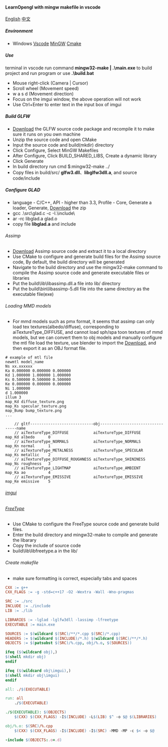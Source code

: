 #### LearnOpengl with mingw makefile in vscode

[English](README.md) [中文](README_zh.md)

##### Environment
- Windows [Vscode](https://code.visualstudio.com/download) [MinGW](https://sourceforge.net/projects/mingw-w64/files/mingw-w64/mingw-w64-release/) [Cmake](https://cmake.org/download/) 

##### Use
terminal in vscode run command **mingw32-make | .\main.exe** to build project and run program or use **.\build.bat**

- Mouse right-click (Camera | Cursor)
- Scroll wheel (Movement speed)
- w a s d (Movement direction)
- Focus on the imgui window, the above operation will not work
- Use Ctrl+Enter to enter text in the input box of imgui

##### Build GLFW

- [Download](https://github.com/glfw/glfw/releases) the GLFW source code package and recompile it to make sure it runs on you own machine
- Unzip the source code and open CMake
- Input the source code and build(mkdir) directory
- Click Configure, Select MinGW Makefiles
- After Configure, Click BUILD_SHARED_LIBS, Create a dynamic library
- Click Generate
- In build directory run cmd $:mingw32-make ../
- Copy files in build/src/ **glfw3.dll**、**libglfw3dll.a**, and source code/include

##### Configure GLAD

- language - C/C++, API - higher than 3.3, Profile - Core, Generate a loader, Generate, [Download](https://glad.dav1d.de/) the zip
- gcc .\src\glad.c -c -I.\include\
- ar -rc libglad.a glad.o
- copy file **libglad.a** and include

###### Assimp

- [Download](https://github.com/assimp/assimp) Assimp source code and extract it to a local directory
- Use CMake to configure and generate build files for the Assimp source code, By default, the build directory will be generated
- Navigate to the build directory and use the mingw32-make command to compile the Assimp source code and generate executable files or libraries
- Put the build\lib\libassimp.dll.a file into lib/ directory
- Put the build\bin\libassimp-5.dll file into the same directory as the executable file(exe)

###### Loading MMD models

- For mmd models such as pmx format, it seems that assimp can only load tex textures(albedo/diffuse), corresponding to aiTextureType_DIFFUSE, and cannot load sph/spa toon textures of mmd models, but we can convert them to obj models and manually configure the mtl file load the texture, use blender to import the [Download](https://github.com/powroupi/blender_mmd_tools), and then export it as an OBJ format file.

```
# example of mtl file
newmtl model_name
Ns xx.xxxxxx
Ka 0.000000 0.000000 0.000000
Kd 1.000000 1.000000 1.000000
Ks 0.500000 0.500000 0.500000
Ke 0.000000 0.000000 0.000000
Ni 1.000000
d 1.000000
illum 3
map_Kd diffuse_texture.png
map_Ks specular_texture.png
map_Bump bump_texture.png
...
```
```
    // gltf----------------------------obj---------------------------------name
    // aiTextureType_DIFFUSE           aiTextureType_DIFFUSE        map_Kd albedo      0      
    // aiTextureType_NORMALS           aiTextureType_NORMALS        map_Kn normal      1
    // aiTextureType_METALNESS         aiTextureType_SPECULAR       map_Ks metallic    2
    // aiTextureType_DIFFUSE_ROUGHNESS aiTextureType_SHININESS      map_Ns roughness   3
    // aiTextureType_LIGHTMAP          aiTextureType_AMBIENT        map_Ka ao          4
    // aiTextureType_EMISSIVE          aiTextureType_EMISSIVE       map_Ke emissive    5
```

###### [imgui](https://github.com/ocornut/imgui)

###### [FreeType](https://github.com/ubawurinna/freetype-windows-binaries)
- Use CMake to configure the FreeType source code and generate build files.
- Enter the build directory and mingw32-make to compile and generate the libarary
- Copy the include of source code
- build\lib\libfreetype.a in the lib/

###### Create makefile

- make sure formatting is correct, especially tabs and spaces

```makefile
CXX := g++
CXX_FLAGS := -g -std=c++17 -O2 -Wextra -Wall -Wno-pragmas

SRC := ./src
INCLUDE := ./include
LIB := ./lib

LIBRARIES := -lglad -lglfw3dll -lassimp -lfreetype
EXECUTABLE := main.exe

SOURCES := $(wildcard $(SRC)/**/*.cpp $(SRC)/*.cpp)
HEADERS := $(wildcard $(INCLUDE)/*.h) $(wildcard $(SRC)/**/*.h)
OBJECTS := $(patsubst $(SRC)/%.cpp, obj/%.o, $(SOURCES))

ifeq ($(wildcard obj),)
$(shell mkdir obj)
endif

ifeq ($(wildcard obj\imgui),)
$(shell mkdir obj\imgui)
endif

all: ./$(EXECUTABLE)

run: all
	./$(EXECUTABLE)

./$(EXECUTABLE): $(OBJECTS)
	$(CXX) $(CXX_FLAGS) -I$(INCLUDE) -L$(LIB) $^ -o $@ $(LIBRARIES)

obj/%.o: $(SRC)/%.cpp
	$(CXX) $(CXX_FLAGS) -I$(INCLUDE) -I$(SRC) -MMD -MP -c $< -o $@

-include $(OBJECTS:.o=.d)
```
